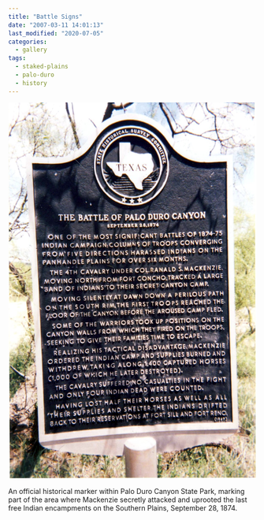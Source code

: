 ```yaml
---
title: "Battle Signs"
date: "2007-03-11 14:01:13"
last_modified: "2020-07-05"
categories:
  - gallery
tags:
  - staked-plains
  - palo-duro
  - history  
---
```

![195](/images/gallery/195.jpg)

An official historical marker within Palo Duro Canyon State Park, marking part of the area where Mackenzie secretly attacked and uprooted the last free Indian encampments on the Southern Plains, September 28, 1874.
